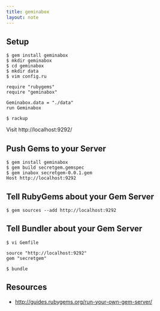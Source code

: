 ```yaml
---
title: geminabox
layout: note
---
```


## Setup

	$ gem install geminabox
	$ mkdir geminabox
	$ cd geminabox
	$ mkdir data
	$ vim config.ru
	
	require "rubygems"
	require "geminabox"

	Geminabox.data = "./data"
	run Geminabox
	
	$ rackup

Visit http://localhost:9292/
	
## Push Gems to your Server

	$ gem install geminabox
	$ gem build secretgem.gemspec
	$ gem inabox secretgem-0.0.1.gem
	Host http://localhost:9292

## Tell RubyGems about your Gem Server

	$ gem sources --add http://localhost:9292	

## Tell Bundler about your Gem Server

	$ vi Gemfile
	
	source "http://localhost:9292"
	gem "secretgem"
	
	$ bundle

## Resources

- http://guides.rubygems.org/run-your-own-gem-server/
